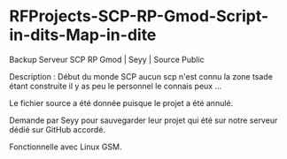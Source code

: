 # RFProjects-SCP-RP-Gmod-Script-in-dits-Map-in-dite
Backup Serveur SCP RP Gmod | Seyy | Source Public

Description : Début du monde SCP aucun scp n'est connu la zone tsade étant construite il y as peu le personnel le connais peux ...

Le fichier source a été donnée puisque le projet a été annulé.

Demande par Seyy pour sauvegarder leur projet qui été sur notre serveur dédié sur GitHub accordé.

Fonctionnelle avec Linux GSM.
